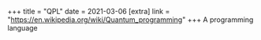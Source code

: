 +++
title = "QPL"
date = 2021-03-06
[extra]
link = "https://en.wikipedia.org/wiki/Quantum_programming"
+++
A programming language

